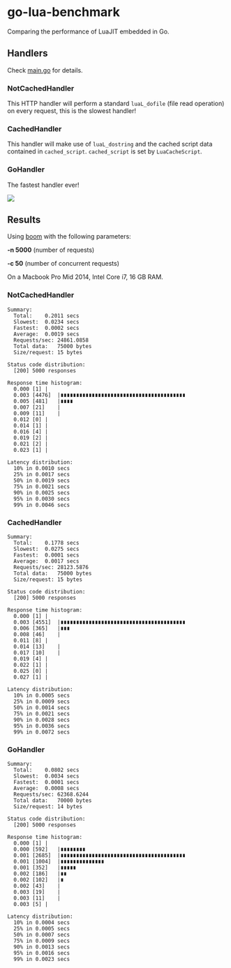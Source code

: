 # go-lua-benchmark

Comparing the performance of LuaJIT embedded in Go.

## Handlers

Check [main.go](main.go) for details.

### NotCachedHandler

This HTTP handler will perform a standard `luaL_dofile` (file read operation) on every request, this is the slowest handler!

### CachedHandler

This handler will make use of `luaL_dostring` and the cached script data contained in `cached_script`. `cached_script` is set by `LuaCacheScript`.

### GoHandler

The fastest handler ever!

![](http://i.giphy.com/hM87DMnls5oZy.gif)

## Results

Using [boom](https://github.com/rakyll/boom) with the following parameters:

**-n 5000** (number of requests)

**-c 50** (number of concurrent requests)

On a Macbook Pro Mid 2014, Intel Core i7, 16 GB RAM.

### NotCachedHandler

```
Summary:
  Total:	0.2011 secs
  Slowest:	0.0234 secs
  Fastest:	0.0002 secs
  Average:	0.0019 secs
  Requests/sec:	24861.0858
  Total data:	75000 bytes
  Size/request:	15 bytes

Status code distribution:
  [200]	5000 responses

Response time histogram:
  0.000 [1]	|
  0.003 [4476]	|∎∎∎∎∎∎∎∎∎∎∎∎∎∎∎∎∎∎∎∎∎∎∎∎∎∎∎∎∎∎∎∎∎∎∎∎∎∎∎∎
  0.005 [481]	|∎∎∎∎
  0.007 [21]	|
  0.009 [11]	|
  0.012 [0]	|
  0.014 [1]	|
  0.016 [4]	|
  0.019 [2]	|
  0.021 [2]	|
  0.023 [1]	|

Latency distribution:
  10% in 0.0010 secs
  25% in 0.0017 secs
  50% in 0.0019 secs
  75% in 0.0021 secs
  90% in 0.0025 secs
  95% in 0.0030 secs
  99% in 0.0046 secs
```

### CachedHandler

```
Summary:
  Total:	0.1778 secs
  Slowest:	0.0275 secs
  Fastest:	0.0001 secs
  Average:	0.0017 secs
  Requests/sec:	28123.5876
  Total data:	75000 bytes
  Size/request:	15 bytes

Status code distribution:
  [200]	5000 responses

Response time histogram:
  0.000 [1]	|
  0.003 [4551]	|∎∎∎∎∎∎∎∎∎∎∎∎∎∎∎∎∎∎∎∎∎∎∎∎∎∎∎∎∎∎∎∎∎∎∎∎∎∎∎∎
  0.006 [365]	|∎∎∎
  0.008 [46]	|
  0.011 [8]	|
  0.014 [13]	|
  0.017 [10]	|
  0.019 [4]	|
  0.022 [1]	|
  0.025 [0]	|
  0.027 [1]	|

Latency distribution:
  10% in 0.0005 secs
  25% in 0.0009 secs
  50% in 0.0014 secs
  75% in 0.0021 secs
  90% in 0.0028 secs
  95% in 0.0036 secs
  99% in 0.0072 secs
```

### GoHandler

```
Summary:
  Total:	0.0802 secs
  Slowest:	0.0034 secs
  Fastest:	0.0001 secs
  Average:	0.0008 secs
  Requests/sec:	62368.6244
  Total data:	70000 bytes
  Size/request:	14 bytes

Status code distribution:
  [200]	5000 responses

Response time histogram:
  0.000 [1]	|
  0.000 [592]	|∎∎∎∎∎∎∎∎
  0.001 [2685]	|∎∎∎∎∎∎∎∎∎∎∎∎∎∎∎∎∎∎∎∎∎∎∎∎∎∎∎∎∎∎∎∎∎∎∎∎∎∎∎∎
  0.001 [1004]	|∎∎∎∎∎∎∎∎∎∎∎∎∎∎
  0.001 [352]	|∎∎∎∎∎
  0.002 [186]	|∎∎
  0.002 [102]	|∎
  0.002 [43]	|
  0.003 [19]	|
  0.003 [11]	|
  0.003 [5]	|

Latency distribution:
  10% in 0.0004 secs
  25% in 0.0005 secs
  50% in 0.0007 secs
  75% in 0.0009 secs
  90% in 0.0013 secs
  95% in 0.0016 secs
  99% in 0.0023 secs
```
